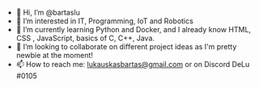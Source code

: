 - 👋 Hi, I’m @bartaslu
- 👀 I’m interested in IT, Programming, IoT and Robotics
- 🌱 I’m currently learning Python and Docker, and I already know  HTML, CSS , JavaScript, basics of C, C++, Java.
- 💞️ I’m looking to collaborate on different project ideas as I'm pretty newbie at the moment!
- 📫 How to reach me: lukauskasbartas@gmail.com or on Discord DeLu #0105


<!---
bartaslu/bartaslu is a ✨ special ✨ repository because its `README.md` (this file) appears on your GitHub profile.
You can click the Preview link to take a look at your changes.
--->
